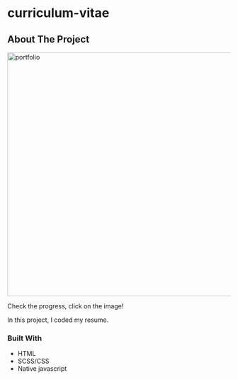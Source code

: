 # curriculum-vitae

<!-- ABOUT THE PROJECT -->
## About The Project

[<img align="center" alt="portfolio" width="550px" src="https://user-images.githubusercontent.com/71411560/107292215-c0948000-6a69-11eb-920c-2c6bc1b9dfd0.png" />](https://adoring-darwin-df556d.netlify.app/)

Check the progress, click on the image!


In this project, I coded my resume.

### Built With

* HTML
* SCSS/CSS
* Native javascript
